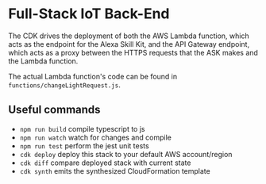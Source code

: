 # Full-Stack IoT Back-End

The CDK drives the deployment of both the AWS Lambda function, which acts as the endpoint for the Alexa Skill Kit, and the API Gateway endpoint, which acts as a proxy between the HTTPS requests that the ASK makes and the Lambda function.

The actual Lambda function's code can be found in `functions/changeLightRequest.js`.

## Useful commands

 * `npm run build`   compile typescript to js
 * `npm run watch`   watch for changes and compile
 * `npm run test`    perform the jest unit tests
 * `cdk deploy`      deploy this stack to your default AWS account/region
 * `cdk diff`        compare deployed stack with current state
 * `cdk synth`       emits the synthesized CloudFormation template
